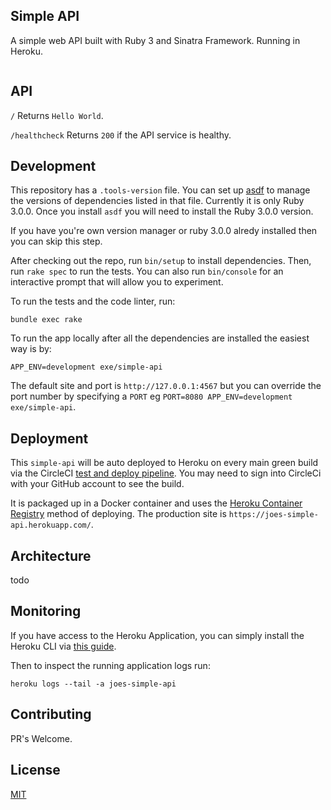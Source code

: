 ## Simple API
A simple web API built with Ruby 3 and Sinatra Framework.
Running in Heroku.

[![<joesustaric>](https://circleci.com/gh/joesustaric/simple-api.svg?style=svg)](https://app.circleci.com/pipelines/github/yjoesustaric/simple-api?branch=main)

## API

`/`
Returns `Hello World`.

`/healthcheck`
Returns `200` if the API service is healthy.

## Development

This repository has a `.tools-version` file. You can set up [asdf](http://asdf-vm.com/guide/getting-started.html#_1-install-dependencies) to manage the versions of dependencies listed in that file. Currently it is only Ruby 3.0.0. Once you install `asdf` you will need to install the Ruby 3.0.0 version.

If you have you're own version manager or ruby 3.0.0 alredy installed then you can skip this step.

After checking out the repo, run `bin/setup` to install dependencies. Then, run `rake spec` to run the tests. You can also run `bin/console` for an interactive prompt that will allow you to experiment.

To run the tests and the code linter, run:
```
bundle exec rake
```

To run the app locally after all the dependencies are installed the easiest way is by:
```
APP_ENV=development exe/simple-api
```
The default site and port is `http://127.0.0.1:4567` but you can override the port number by specifying a `PORT` eg `PORT=8080 APP_ENV=development exe/simple-api`.

## Deployment
This `simple-api` will be auto deployed to Heroku on every main green build via the CircleCI [test and deploy pipeline](https://circleci.com/gh/joesustaric/simple-api).
You may need to sign into CircleCi with your GitHub account to see the build.

It is packaged up in a Docker container and uses the [Heroku Container Registry](https://devcenter.heroku.com/articles/container-registry-and-runtime) method of deploying.
The production site is `https://joes-simple-api.herokuapp.com/`.

## Architecture
todo

## Monitoring
If you have access to the Heroku Application, you can simply install the Heroku CLI via [this guide](https://devcenter.heroku.com/articles/heroku-cli).

Then to inspect the running application logs run:
```
heroku logs --tail -a joes-simple-api
```

## Contributing
PR's Welcome.

## License
[MIT](LICENSE)

